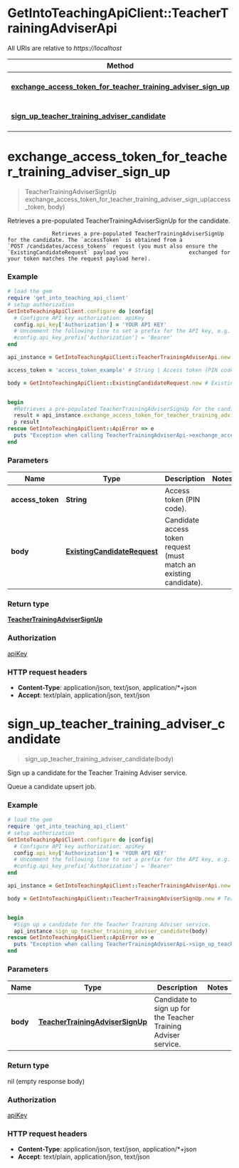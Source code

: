 # GetIntoTeachingApiClient::TeacherTrainingAdviserApi

All URIs are relative to *https://localhost*

Method | HTTP request | Description
------------- | ------------- | -------------
[**exchange_access_token_for_teacher_training_adviser_sign_up**](TeacherTrainingAdviserApi.md#exchange_access_token_for_teacher_training_adviser_sign_up) | **POST** /api/teacher_training_adviser/candidates/exchange_access_token/{accessToken} | Retrieves a pre-populated TeacherTrainingAdviserSignUp for the candidate.
[**sign_up_teacher_training_adviser_candidate**](TeacherTrainingAdviserApi.md#sign_up_teacher_training_adviser_candidate) | **POST** /api/teacher_training_adviser/candidates | Sign up a candidate for the Teacher Training Adviser service.


# **exchange_access_token_for_teacher_training_adviser_sign_up**
> TeacherTrainingAdviserSignUp exchange_access_token_for_teacher_training_adviser_sign_up(access_token, body)

Retrieves a pre-populated TeacherTrainingAdviserSignUp for the candidate.

                  Retrieves a pre-populated TeacherTrainingAdviserSignUp for the candidate. The `accessToken` is obtained from a                   `POST /candidates/access_tokens` request (you must also ensure the `ExistingCandidateRequest` payload you                   exchanged for your token matches the request payload here).

### Example
```ruby
# load the gem
require 'get_into_teaching_api_client'
# setup authorization
GetIntoTeachingApiClient.configure do |config|
  # Configure API key authorization: apiKey
  config.api_key['Authorization'] = 'YOUR API KEY'
  # Uncomment the following line to set a prefix for the API key, e.g. 'Bearer' (defaults to nil)
  #config.api_key_prefix['Authorization'] = 'Bearer'
end

api_instance = GetIntoTeachingApiClient::TeacherTrainingAdviserApi.new

access_token = 'access_token_example' # String | Access token (PIN code).

body = GetIntoTeachingApiClient::ExistingCandidateRequest.new # ExistingCandidateRequest | Candidate access token request (must match an existing candidate).


begin
  #Retrieves a pre-populated TeacherTrainingAdviserSignUp for the candidate.
  result = api_instance.exchange_access_token_for_teacher_training_adviser_sign_up(access_token, body)
  p result
rescue GetIntoTeachingApiClient::ApiError => e
  puts "Exception when calling TeacherTrainingAdviserApi->exchange_access_token_for_teacher_training_adviser_sign_up: #{e}"
end
```

### Parameters

Name | Type | Description  | Notes
------------- | ------------- | ------------- | -------------
 **access_token** | **String**| Access token (PIN code). | 
 **body** | [**ExistingCandidateRequest**](ExistingCandidateRequest.md)| Candidate access token request (must match an existing candidate). | 

### Return type

[**TeacherTrainingAdviserSignUp**](TeacherTrainingAdviserSignUp.md)

### Authorization

[apiKey](../README.md#apiKey)

### HTTP request headers

 - **Content-Type**: application/json, text/json, application/*+json
 - **Accept**: text/plain, application/json, text/json



# **sign_up_teacher_training_adviser_candidate**
> sign_up_teacher_training_adviser_candidate(body)

Sign up a candidate for the Teacher Training Adviser service.

Queue a candidate upsert job.

### Example
```ruby
# load the gem
require 'get_into_teaching_api_client'
# setup authorization
GetIntoTeachingApiClient.configure do |config|
  # Configure API key authorization: apiKey
  config.api_key['Authorization'] = 'YOUR API KEY'
  # Uncomment the following line to set a prefix for the API key, e.g. 'Bearer' (defaults to nil)
  #config.api_key_prefix['Authorization'] = 'Bearer'
end

api_instance = GetIntoTeachingApiClient::TeacherTrainingAdviserApi.new

body = GetIntoTeachingApiClient::TeacherTrainingAdviserSignUp.new # TeacherTrainingAdviserSignUp | Candidate to sign up for the Teacher Training Adviser service.


begin
  #Sign up a candidate for the Teacher Training Adviser service.
  api_instance.sign_up_teacher_training_adviser_candidate(body)
rescue GetIntoTeachingApiClient::ApiError => e
  puts "Exception when calling TeacherTrainingAdviserApi->sign_up_teacher_training_adviser_candidate: #{e}"
end
```

### Parameters

Name | Type | Description  | Notes
------------- | ------------- | ------------- | -------------
 **body** | [**TeacherTrainingAdviserSignUp**](TeacherTrainingAdviserSignUp.md)| Candidate to sign up for the Teacher Training Adviser service. | 

### Return type

nil (empty response body)

### Authorization

[apiKey](../README.md#apiKey)

### HTTP request headers

 - **Content-Type**: application/json, text/json, application/*+json
 - **Accept**: text/plain, application/json, text/json



